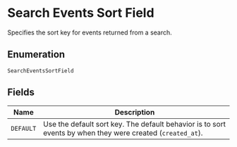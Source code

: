 
# Search Events Sort Field

Specifies the sort key for events returned from a search.

## Enumeration

`SearchEventsSortField`

## Fields

| Name | Description |
|  --- | --- |
| `DEFAULT` | Use the default sort key. The default behavior is to sort events by when they were created (`created_at`). |

